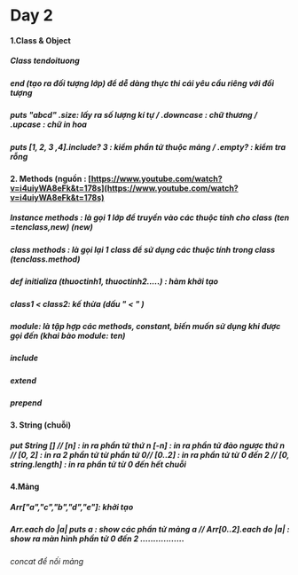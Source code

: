 # Day 2
#### 1.Class & Object
##### Class tendoituong  
##### end (tạo ra đối tượng lớp) để dễ dàng thực thi cái yêu cầu riêng với đối tượng
##### puts "abcd" .size: lấy ra số lượng kí tự / .downcase : chữ thương / .upcase : chữ in hoa
##### puts [1, 2, 3 ,4].include? 3 : kiểm  phần tử thuộc mảng / .empty? :  kiểm tra rỗng
	
##### 
#### 2. Methods (nguồn : [https://www.youtube.com/watch?v=i4uiyWA8eFk&t=178s](https://www.youtube.com/watch?v=i4uiyWA8eFk&t=178s)
##### Instance methods : là gọi 1 lớp để truyền vào các thuộc tính cho class (ten =tenclass,new) (new)
##### class methods : là gọi lại 1 class để sử dụng  các thuộc tính trong class (tenclass.method)
##### def initializa (thuoctinh1, thuoctinh2.....) : hàm khởi tạo
##### class1 < class2: kế thừa (dấu " < " ) 
##### module: là tập hợp các methods, constant, biến muốn sử dụng  khi được gọi đến (khai bào module: ten)
##### include  	
##### extend
##### prepend

#### 3. String (chuỗi) 
##### put String [] // [n] : in ra phần tử thứ n [-n] : in ra phần tử đảo ngược thứ n // [0, 2] : in ra 2 phần tử từ phần tử 0// [0..2] : in ra phần tử từ 0 đến 2 // [0, string.length] : in ra phần tử từ 0 đến hết chuỗi
#### 4.Mảng 
##### Arr["a","c","b","d","e"]: khởi tạo
##### Arr.each do |a| puts  a : show các phần tử mảng a // Arr[0..2].each do |a| : show ra màn hình phần tử 0 đến 2 .................
###### concat để nối mảng
